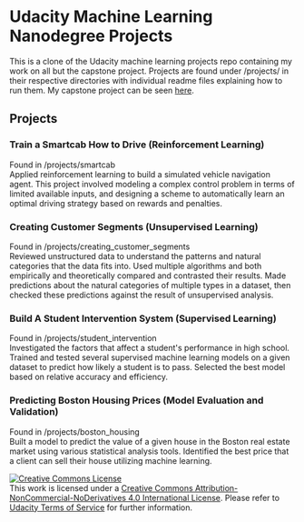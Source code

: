 # Udacity Machine Learning Nanodegree Projects
This is a clone of the Udacity machine learning projects repo containing my work on all but the capstone project. Projects are found under /projects/ in their respective directories with individual readme files explaining how to run them. My capstone project can be seen [here](https://github.com/CBofill/analysis-of-the-sources-of-financial-burden-on-students-acquiring-upper-education).

## Projects
### Train a Smartcab How to Drive (Reinforcement Learning)
Found in /projects/smartcab  
Applied reinforcement learning to build a simulated vehicle navigation agent. This project involved modeling a complex control problem in terms of limited available inputs, and designing a scheme to automatically learn an optimal driving strategy based on rewards and penalties.  

### Creating Customer Segments (Unsupervised Learning)
Found in /projects/creating\_customer\_segments  
Reviewed unstructured data to understand the patterns and natural categories that the data fits into. Used multiple algorithms and both empirically and theoretically compared and contrasted their results. Made predictions about the natural categories of multiple types in a dataset, then checked these predictions against the result of unsupervised analysis.  

### Build A Student Intervention System (Supervised Learning)
Found in /projects/student_intervention  
Investigated the factors that affect a student's performance in high school. Trained and tested several supervised machine learning models on a given dataset to predict how likely a student is to pass. Selected the best model based on relative accuracy and efficiency.  

### Predicting Boston Housing Prices (Model Evaluation and Validation)  
Found in /projects/boston_housing  
Built a model to predict the value of a given house in the Boston real estate market using various statistical analysis tools. Identified the best price that a client can sell their house utilizing machine learning.  

<a rel="license" href="http://creativecommons.org/licenses/by-nc-nd/4.0/"><img alt="Creative Commons License" style="border-width:0" src="https://i.creativecommons.org/l/by-nc-nd/4.0/88x31.png" /></a><br />This work is licensed under a <a rel="license" href="http://creativecommons.org/licenses/by-nc-nd/4.0/">Creative Commons Attribution-NonCommercial-NoDerivatives 4.0 International License</a>. Please refer to [Udacity Terms of Service](https://www.udacity.com/legal) for further information.
